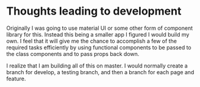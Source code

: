 # Thoughts leading to development

Originally I was going to use material UI or some other form of component library for this. Instead this being a smaller
app I figured I would build my own. I feel that it will give me the chance to accomplish a few of the required tasks 
efficiently by using functional components to be passed to the class components and to pass props back down.

I realize that I am building all of this on master. I would normally create a branch for develop, a testing branch, and then a branch for each page and feature.

